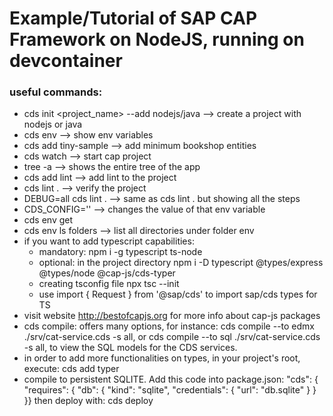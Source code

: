 <h1>Example/Tutorial of SAP CAP Framework on NodeJS, running on devcontainer</h1>

<h3>useful commands:</h3>

- cds init <project_name> --add nodejs/java --> create a project with nodejs or java
- cds env --> show env variables
- cds add tiny-sample --> add minimum bookshop entities
- cds watch --> start cap project
- tree -a --> shows the entire tree of the app
- cds add lint --> add lint to the project
- cds lint . --> verify the project
- DEBUG=all cds lint . --> same as cds lint . but showing all the steps
- CDS_CONFIG='<variable to be changed>' --> changes the value of that env variable
- cds env get <variable>
- cds env ls folders --> list all directories under folder env
- if you want to add typescript capabilities:
  - mandatory: npm i -g typescript ts-node
  - optional: in the project directory npm i -D typescript @types/express @types/node @cap-js/cds-typer
  - creating tsconfig file npx tsc --init
  - use import { Request } from '@sap/cds' to import sap/cds types for TS
- visit website http://bestofcapjs.org for more info about cap-js packages
- cds compile: offers many options, for instance: cds compile --to edmx ./srv/cat-service.cds -s all, or cds compile --to sql ./srv/cat-service.cds -s all, to view the SQL models for the CDS services.
- in order to add more functionalities on types, in your project's root, execute: cds add typer
- compile to persistent SQLITE. Add this code into package.json: "cds": { "requires": {
   "db": {
      "kind": "sqlite",
      "credentials": { "url": "db.sqlite" } 
   }
}}
then deploy with: cds deploy
